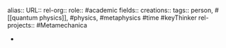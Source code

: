 alias::
URL::
rel-org::
role:: #academic
fields::
creations::
tags:: person, #[[quantum physics]], #physics, #metaphysics #time #keyThinker
rel-projects:: #Metamechanica

-
